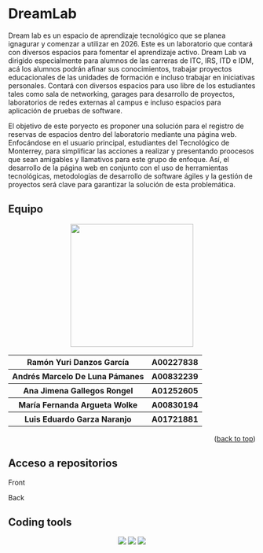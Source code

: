 # DreamLab
Dream lab es un espacio de aprendizaje tecnológico que se planea ignagurar y comenzar a utilizar en 2026. Este es un laboratorio que contará con diversos espacios para fomentar el aprendizaje activo. Dream Lab va dirigido especialmente para alumnos de las carreras de ITC, IRS, ITD e IDM, acá los alumnos podrán afinar sus conocimientos, trabajar proyectos educacionales de las unidades de formación e incluso trabajar en iniciativas personales. Contará con diversos espacios para uso libre de los estudiantes tales como sala de networking, garages para desarrollo de proyectos, laboratorios de redes externas al campus  e incluso espacios para aplicación de pruebas de software.

El objetivo de este poryecto es proponer una solución para el registro de reservas de espacios dentro del laboratorio mediante una página web. Enfocándose en el usuario principal, estudiantes del Tecnológico de Monterrey, para simplificar las acciones a realizar y presentando proocesos que sean amigables y llamativos para este grupo de enfoque.  Así, el desarrollo de la página web en conjunto con el uso de herramientas tecnológicas, metodologías de desarrollo de software ágiles y la gestión de proyectos será clave para garantizar la solución de esta problemática.

## Equipo
<div align="center">
<img src="https://forthebadge.com/images/badges/powered-by-coders-sweat.svg" width="250px">
<table>
    <tr>
    <th> Ramón Yuri Danzos García </th>
    <th> A00227838 </th>
  </tr>
    <tr>
    <th> Andrés Marcelo De Luna Pámanes </th>
    <th> A00832239 </th>
  </tr>
    <tr>
    <th> Ana Jimena Gallegos Rongel</th>
    <th> A01252605 </th>
  </tr>
  <tr>
    <th> María Fernanda Argueta Wolke </th>
    <th> A00830194 </th>
  </tr>
    <tr>
    <th> Luis Eduardo Garza Naranjo </th>
    <th> A01721881 </th>
  </tr>
  </table>
</div>
  
<p align="right">(<a href="#readme-top">back to top</a>)</p>

## Acceso a repositorios
Front

Back

## Coding tools
<div align="center">
<p> 
    <img src="https://img.shields.io/badge/Node%20js-339933?style=for-the-badge&logo=nodedotjs&logoColor=white" />
    <img src="https://img.shields.io/badge/React-20232A?style=for-the-badge&logo=react&logoColor=61DAFB" />
    <img src="https://img.shields.io/badge/Amazon_AWS-FF9900?style=for-the-badge&logo=amazonaws&logoColor=white" />
</p>
</div>


